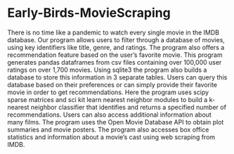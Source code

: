 # Early-Birds-MovieScraping
 There is no time like a pandemic to watch every single movie in the IMDB database. Our program allows users to filter through a database of movies, using key identifiers like title, genre, and ratings. The program also offers a recommendation feature based on the user’s favorite movie. This program generates pandas dataframes from csv files containing over 100,000 user ratings on over 1,700 movies. Using sqlite3 the program also builds a database to store this information in 3 separate tables. Users can query this database based on their preferences or can simply provide their favorite movie in order to get recommendations. Here the program uses scipy sparse matrices and sci kit learn nearest neighbor modules to build a k- nearest neighbor classifier that identifies and returns a specified number of recommendations. Users can also access additional information about many films. The program uses the Open Movie Database API to obtain plot summaries and movie posters. The program also accesses box office statistics and information about a movie’s cast using web scraping from IMDB. 

